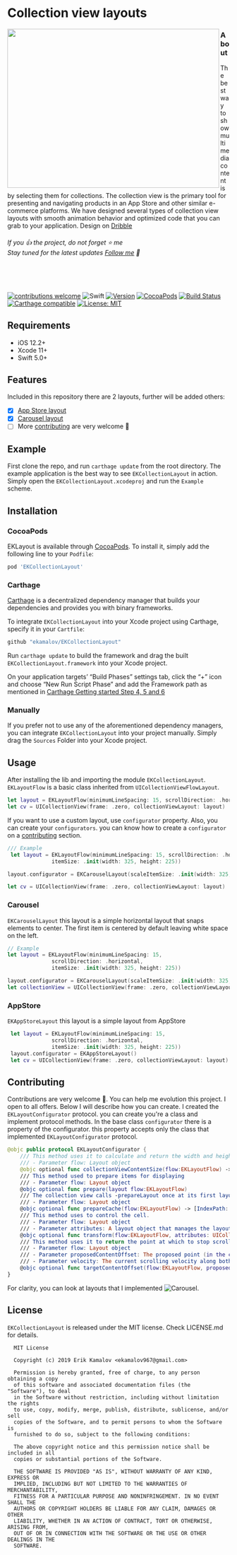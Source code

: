 # Collection view layouts

<img align="left" src="https://github.com/ekamalov/MediaFiles/blob/master/EKCollectionLayout.gif" width="480" height="360"/>

### About
The best way to show multimedia content is by selecting them for collections. The collection view is the primary tool for presenting and navigating products in an App Store and other similar e-commerce platforms. We have designed several types of collection view layouts with smooth animation behavior and optimized code that you can grab to your application. Design on [Dribble](https://dribbble.com/shots/7970521-Collection-view-layouts-Concept?utm_source=Clipboard_Shot&utm_campaign=ehrlan&utm_content=Collection%20view%20layouts%20(Concept)&utm_medium=Social_Share)

###### If you 👍 the project, do not forget ⭐️ me <br> Stay tuned for the latest updates [Follow me](https://github.com/ekamalov) 🤙

<br><br>

[![contributions welcome](https://img.shields.io/badge/contributions-welcome-brightgreen.svg?style=flat)](https://github.com/ekamalov/EKCollectionLayout/issues)
![Swift](https://img.shields.io/badge/Swift-5.0-orange.svg)
[![Version](https://img.shields.io/github/release/ekamalov/EKCollectionLayout.svg)](https://github.com/ekamalov/EKCollectionLayout/releases)
[![CocoaPods](http://img.shields.io/cocoapods/v/EKCollectionLayout.svg)](https://cocoapods.org/pods/EKCollectionLayout)
[![Build Status](https://travis-ci.org/ekamalov/EKCollectionLayout.svg?branch=master)](https://travis-ci.org/ekamalov/EKCollectionLayout)
[![Carthage compatible](https://img.shields.io/badge/Carthage-compatible-4BC51D.svg?style=flat)](https://github.com/Carthage/Carthage)
[![License: MIT](https://img.shields.io/badge/License-MIT-blue.svg)](https://github.com/ekamalov/EKCollectionLayout)


## Requirements

- iOS 12.2+
- Xcode 11+
- Swift 5.0+

## Features
Included in this repository there are 2 layouts, further will be added others:
- [x] [App Store layout](#AppStore)
- [x] [Carousel layout](#Carousel)
- [ ] More [contributing](#Contributing) are very welcome 🙌

## Example
First clone the repo, and run `carthage update` from the root directory.
The example application is the best way to see `EKCollectionLayout` in action. Simply open the `EKCollectionLayout.xcodeproj` and run the `Example` scheme.

## Installation

### CocoaPods

EKLayout is available through [CocoaPods](http://cocoapods.org). To install
it, simply add the following line to your `Podfile`:

```ruby
pod 'EKCollectionLayout'
```

### Carthage

[Carthage](https://github.com/Carthage/Carthage) is a decentralized dependency manager that builds your dependencies and provides you with binary frameworks.

To integrate `EKCollectionLayout` into your Xcode project using Carthage, specify it in your `Cartfile`:

```ruby
github "ekamalov/EKCollectionLayout"
```

Run `carthage update` to build the framework and drag the built `EKCollectionLayout.framework` into your Xcode project.

On your application targets’ “Build Phases” settings tab, click the “+” icon and choose “New Run Script Phase” and add the Framework path as mentioned in [Carthage Getting started Step 4, 5 and 6](https://github.com/Carthage/Carthage/blob/master/README.md#if-youre-building-for-ios-tvos-or-watchos)

### Manually

If you prefer not to use any of the aforementioned dependency managers, you can integrate `EKCollectionLayout` into your project manually. Simply drag the `Sources` Folder into your Xcode project.

## Usage

After installing the lib and importing the module `EKCollectionLayout`. `EKLayoutFlow` is a basic class inherited from  `UICollectionViewFlowLayout`.

```swift
let layout = EKLayoutFlow(minimumLineSpacing: 15, scrollDirection: .horizontal, itemSize: CGSize)
let cv = UICollectionView(frame: .zero, collectionViewLayout: layout)
```
If you want to use a custom layout, use `configurator` property. Also, you can create your `configurators`. you can know how to create a `configurator` on a [contributing](#Contributing) section.    

```swift
/// Example
 let layout = EKLayoutFlow(minimumLineSpacing: 15, scrollDirection: .horizontal,
 			  itemSize: .init(width: 325, height: 225))

layout.configurator = EKCarouselLayout(scaleItemSize: .init(width: 325, height: 200))

let cv = UICollectionView(frame: .zero, collectionViewLayout: layout)
```
### Carousel
`EKCarouselLayout` this layout is a simple horizontal layout that snaps elements to center. The first item is centered by default leaving white space on the left.
```swift
// Example
let layout = EKLayoutFlow(minimumLineSpacing: 15,
			  scrollDirection: .horizontal,
			  itemSize: .init(width: 325, height: 225))

layout.configurator = EKCarouselLayout(scaleItemSize: .init(width: 325, height: 200))
let collectionView = UICollectionView(frame: .zero, collectionViewLayout: layout)

```

### AppStore
`EKAppStoreLayout` this layout is a simple layout from AppStore
```swift
 let layout = EKLayoutFlow(minimumLineSpacing: 15,
			  scrollDirection: .horizontal,
			  itemSize: .init(width: 325, height: 225))
 layout.configurator = EKAppStoreLayout()
 let cv = UICollectionView(frame: .zero, collectionViewLayout: layout)
```
## Contributing
Contributions are very welcome 🙌. You can help me evolution this project. I open to all offers. Below I will describe how you can create. I created the `EKLayoutConfigurator` protocol. you can create you're a class and implement protocol methods. In the base class `configurator` there is a property of the configurator. this property accepts only the class that implemented
`EKLayoutConfigurator` protocol.
```swift
@objc public protocol EKLayoutConfigurator {
    /// This method uses it to calculate and return the width and height of the collection view’s content.
    /// - Parameter flow: Layout object
    @objc optional func collectionViewContentSize(flow:EKLayoutFlow) -> CGSize
    /// This method used to prepare items for displaying
    /// - Parameter flow: Layout object
    @objc optional func prepare(layout flow:EKLayoutFlow)
    /// The collection view calls -prepareLayout once at its first layout as the first message to the layout instance.
    /// - Parameter flow: Layout object
    @objc optional func prepareCache(flow:EKLayoutFlow) -> [IndexPath: UICollectionViewLayoutAttributes]
    /// This method uses to control the cell.
    /// - Parameter flow: Layout object
    /// - Parameter attributes: A layout object that manages the layout-related attributes for a given item in a collection view.
    @objc optional func transform(flow:EKLayoutFlow, attributes: UICollectionViewLayoutAttributes)
    /// This method uses it to return the point at which to stop scrolling.
    /// - Parameter flow: Layout object
    /// - Parameter proposedContentOffset: The proposed point (in the collection view’s content view) at which to stop scrolling. This is the value at which scrolling would naturally stop if no adjustments were made. The point reflects the upper-left corner of the visible content.
    /// - Parameter velocity: The current scrolling velocity along both the horizontal and vertical axes. This value is measured in points per second.
    @objc optional func targetContentOffset(flow:EKLayoutFlow, proposedContentOffset: CGPoint, velocity: CGPoint) -> CGPoint
}
```
For clarity, you can look at layouts that I implemented ![Carousel](Source/Layouts/EKCarouselLayout.swift).
## License
`EKCollectionLayout`  is released under the MIT license. Check LICENSE.md for details.

```
  MIT License

  Copyright (c) 2019 Erik Kamalov <ekamalov967@gmail.com>

  Permission is hereby granted, free of charge, to any person obtaining a copy
  of this software and associated documentation files (the "Software"), to deal
  in the Software without restriction, including without limitation the rights
  to use, copy, modify, merge, publish, distribute, sublicense, and/or sell
  copies of the Software, and to permit persons to whom the Software is
  furnished to do so, subject to the following conditions:

  The above copyright notice and this permission notice shall be included in all
  copies or substantial portions of the Software.

  THE SOFTWARE IS PROVIDED "AS IS", WITHOUT WARRANTY OF ANY KIND, EXPRESS OR
  IMPLIED, INCLUDING BUT NOT LIMITED TO THE WARRANTIES OF MERCHANTABILITY,
  FITNESS FOR A PARTICULAR PURPOSE AND NONINFRINGEMENT. IN NO EVENT SHALL THE
  AUTHORS OR COPYRIGHT HOLDERS BE LIABLE FOR ANY CLAIM, DAMAGES OR OTHER
  LIABILITY, WHETHER IN AN ACTION OF CONTRACT, TORT OR OTHERWISE, ARISING FROM,
  OUT OF OR IN CONNECTION WITH THE SOFTWARE OR THE USE OR OTHER DEALINGS IN THE
  SOFTWARE.
```
